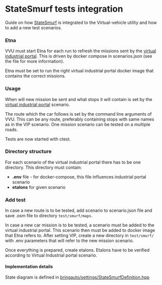 # StateSmurf tests integration
Guide on how [StateSmurf](https://github.com/Melky-Phoe/StateSmurf) is integrated to the Virtual-vehicle utility and how to add a new test scenarios.


### Etna
VVU must start Etna for each run to refresh the missions sent by the [virtual industrial portal](https://gitlab.bringauto.com/bring-auto/host-platform/virtual-industrial-portal). This is driven by docker compose in scenarios.json (see the file for more information).

Etna must be set to run the right virtual industrial portal docker image that contains the correct missions. 


### Usage
When will new mission be sent and what stops it will contain is set by the [virtual industrial portal](https://gitlab.bringauto.com/bring-auto/host-platform/virtual-industrial-portal) scenario.

The route which the car follows is set by the command line arguments of VVU. This can be any route, preferably containing stops with same names as in the VIP scenario.
One mission scenario can be tested on a multiple roads.

Tests are now started with ctest.

### Directory structure
For each scenario of the virtual industrial portal there has to be one directory. This directory must contain:
* **.env** file - for docker-compose, this file influences industrial portal scenario
* **etalons** for given scenario


### Add test
In case a new route is to be tested, add scenario to scenario.json file and save .osm file to directory `test/smurf/maps`.

In case a new car mission is to be tested, a scenario must be added to the virtual industrial portal. This scenario then must be added to docker image that Etna refers to. 
After setting VIP, create a new directory in `test/smurf/` with .env parameters that will refer to the new mission scenario.

Once everything is prepared, create etalons. Etalons have to be verified according to Virtual Industrial portal scenario.


#### Implementation details
State diagram is defined in [bringauto/settings/StateSmurfDefinition.hpp](/include/bringauto/settings/StateSmurfDefinition.hpp)
